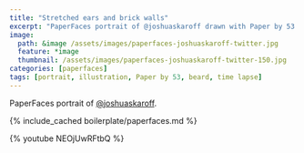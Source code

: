 ```yaml
---
title: "Stretched ears and brick walls"
excerpt: "PaperFaces portrait of @joshuaskaroff drawn with Paper by 53 on an iPad."
image: 
  path: &image /assets/images/paperfaces-joshuaskaroff-twitter.jpg 
  feature: *image
  thumbnail: /assets/images/paperfaces-joshuaskaroff-twitter-150.jpg
categories: [paperfaces]
tags: [portrait, illustration, Paper by 53, beard, time lapse]
---
```


PaperFaces portrait of [@joshuaskaroff](https://twitter.com/joshuaskaroff).

{% include_cached boilerplate/paperfaces.md %}

{% youtube NEOjUwRFtbQ %}
